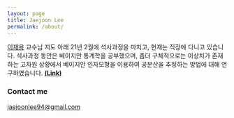 ```yaml
---
layout: page
title: Jaejoon Lee
permalink: /about/
---
```


[이재용](https://jylee749.wordpress.com/) 교수님 지도 아래 21년 2월에 석사과정을 마치고, 현재는 직장에 다니고 있습니다. 석사과정 동안은 베이지안 통계학을 공부했으며, 좀더 구체적으로는 이상치가 존재하는 고차원 상황에서 베이지안 인자모형을 이용하여 공분산을 추정하는 방법에 대해 연구하였습니다. [**(Link)**](https://arxiv.org/abs/2012.04315)



### Contact me

[jaejoonlee94@gmail.com](mailto:jaejoonlee94@gmail.com)
